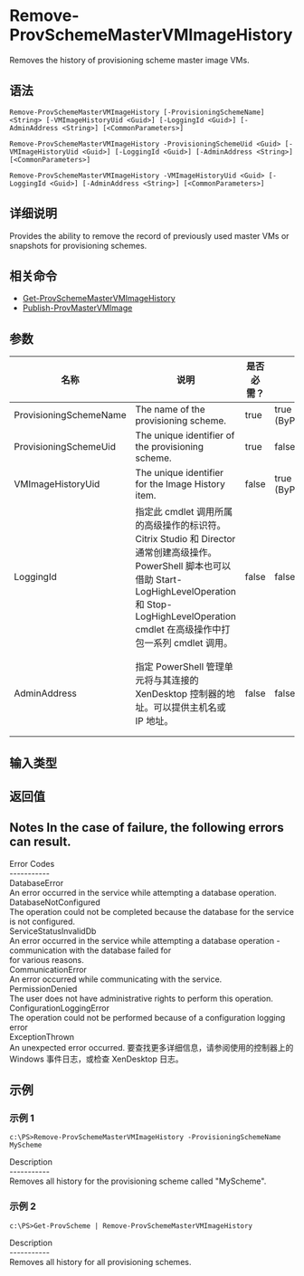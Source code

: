 # Remove-ProvSchemeMasterVMImageHistory

Removes the history of provisioning scheme master image VMs.

## 语法

    Remove-ProvSchemeMasterVMImageHistory [-ProvisioningSchemeName] <String> [-VMImageHistoryUid <Guid>] [-LoggingId <Guid>] [-AdminAddress <String>] [<CommonParameters>]
    
    Remove-ProvSchemeMasterVMImageHistory -ProvisioningSchemeUid <Guid> [-VMImageHistoryUid <Guid>] [-LoggingId <Guid>] [-AdminAddress <String>] [<CommonParameters>]
    
    Remove-ProvSchemeMasterVMImageHistory -VMImageHistoryUid <Guid> [-LoggingId <Guid>] [-AdminAddress <String>] [<CommonParameters>]
    

## 详细说明

Provides the ability to remove the record of previously used master VMs or snapshots for provisioning schemes.

## 相关命令

- [Get-ProvSchemeMasterVMImageHistory](Get-ProvSchemeMasterVMImageHistory.html)
- [Publish-ProvMasterVMImage](Publish-ProvMasterVMImage.html)

## 参数

| 名称                     | 说明                                                                                                                                                                     | 是否必需？ | 管道输入                  | 默认值                                   |
| ---------------------- | ---------------------------------------------------------------------------------------------------------------------------------------------------------------------- | ----- | --------------------- | ------------------------------------- |
| ProvisioningSchemeName | The name of the provisioning scheme.                                                                                                                                   | true  | true (ByPropertyName) |                                       |
| ProvisioningSchemeUid  | The unique identifier of the provisioning scheme.                                                                                                                      | true  | false                 |                                       |
| VMImageHistoryUid      | The unique identifier for the Image History item.                                                                                                                      | false | true (ByPropertyName) |                                       |
| LoggingId              | 指定此 cmdlet 调用所属的高级操作的标识符。 Citrix Studio 和 Director 通常创建高级操作。 PowerShell 脚本也可以借助 Start-LogHighLevelOperation 和 Stop-LogHighLevelOperation cmdlet 在高级操作中打包一系列 cmdlet 调用。 | false | false                 |                                       |
| AdminAddress           | 指定 PowerShell 管理单元将与其连接的 XenDesktop 控制器的地址。可以提供主机名或 IP 地址。                                                                                                             | false | false                 | Localhost。一旦有 cmdlet 提供了某个值，此值将变为默认值。 |

## 输入类型

### 

## 返回值

### 

## Notes In the case of failure, the following errors can result.  
Error Codes  
\---\---\-----  
DatabaseError  
An error occurred in the service while attempting a database operation.  
DatabaseNotConfigured  
The operation could not be completed because the database for the service is not configured.  
ServiceStatusInvalidDb  
An error occurred in the service while attempting a database operation - communication with the database failed for  
for various reasons.  
CommunicationError  
An error occurred while communicating with the service.  
PermissionDenied  
The user does not have administrative rights to perform this operation.  
ConfigurationLoggingError  
The operation could not be performed because of a configuration logging error  
ExceptionThrown  
An unexpected error occurred. 要查找更多详细信息，请参阅使用的控制器上的 Windows 事件日志，或检查 XenDesktop 日志。

## 示例

### 示例 1

    c:\PS>Remove-ProvSchemeMasterVMImageHistory -ProvisioningSchemeName MyScheme
    

Description  
\---\---\-----  
Removes all history for the provisioning scheme called "MyScheme".

### 示例 2

    c:\PS>Get-ProvScheme | Remove-ProvSchemeMasterVMImageHistory
    

Description  
\---\---\-----  
Removes all history for all provisioning schemes.